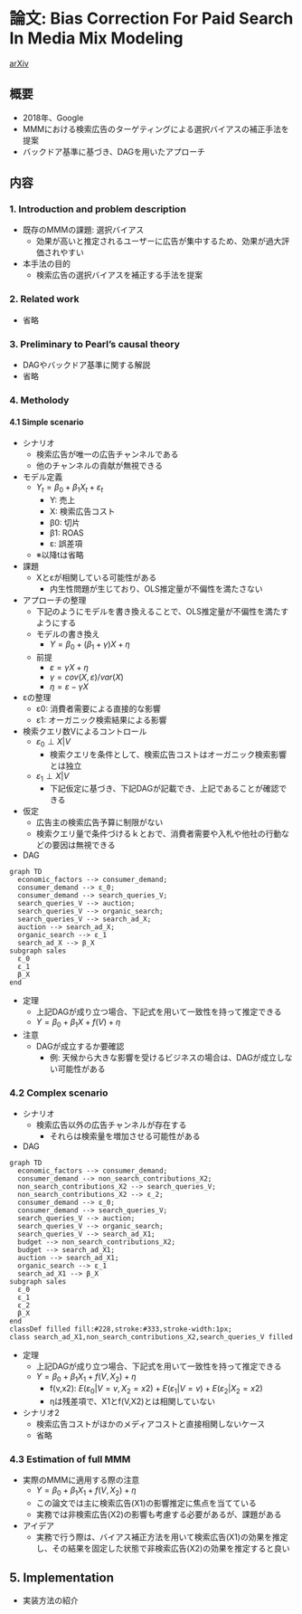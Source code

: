 # 論文: Bias Correction For Paid Search In Media Mix Modeling
[arXiv](https://arxiv.org/abs/1807.03292)

## 概要
- 2018年、Google
- MMMにおける検索広告のターゲティングによる選択バイアスの補正手法を提案
- バックドア基準に基づき、DAGを用いたアプローチ

## 内容

### 1. Introduction and problem description
- 既存のMMMの課題: 選択バイアス
  - 効果が高いと推定されるユーザーに広告が集中するため、効果が過大評価されやすい
- 本手法の目的
  - 検索広告の選択バイアスを補正する手法を提案

### 2. Related work
- 省略

### 3. Preliminary to Pearl’s causal theory
- DAGやバックドア基準に関する解説
- 省略

### 4. Metholody

#### 4.1 Simple scenario
- シナリオ
  - 検索広告が唯一の広告チャンネルである
  - 他のチャンネルの貢献が無視できる
- モデル定義
  - $Y_{t} = \beta_{0} + \beta_{1} X_{t} + \varepsilon_{t}$
    - Y: 売上
    - X: 検索広告コスト
    - β0: 切片
    - β1: ROAS
    - ε: 誤差項
  - ※以降tは省略
- 課題
  - Xとεが相関している可能性がある
    - 内生性問題が生じており、OLS推定量が不偏性を満たさない
- アプローチの整理
  - 下記のようにモデルを書き換えることで、OLS推定量が不偏性を満たすようにする
  - モデルの書き換え 
    - $Y = \beta_{0} + ( \beta_{1} + \gamma)X + \eta$
  - 前提
    - $\varepsilon = \gamma X + \eta$
    - $\gamma = cov(X,\varepsilon)/var(X)$
    - $\eta = \varepsilon - \gamma X$
- εの整理
  - ε0: 消費者需要による直接的な影響
  - ε1: オーガニック検索結果による影響
- 検索クエリ数Vによるコントロール
  - $\varepsilon_{0} \perp X | V$
    - 検索クエリを条件として、検索広告コストはオーガニック検索影響とは独立
  - $\varepsilon_{1} \perp X | V$
    - 下記仮定に基づき、下記DAGが記載でき、上記であることが確認できる
- 仮定
  - 広告主の検索広告予算に制限がない
  - 検索クエリ量で条件づけるｋとおで、消費者需要や入札や他社の行動などの要因は無視できる
- DAG
```mermaid
graph TD
  economic_factors --> consumer_demand;
  consumer_demand --> ε_0;
  consumer_demand --> search_queries_V;
  search_queries_V --> auction;
  search_queries_V --> organic_search;
  search_queries_V --> search_ad_X;
  auction --> search_ad_X;
  organic_search --> ε_1
  search_ad_X --> β_X
subgraph sales
  ε_0
  ε_1
  β_X
end
```
- 定理
  - 上記DAGが成り立つ場合、下記式を用いて一致性を持って推定できる
  - $Y = \beta_{0} + \beta_{1} X + f(V) + \eta$ 
- 注意
  - DAGが成立するか要確認
    - 例: 天候から大きな影響を受けるビジネスの場合は、DAGが成立しない可能性がある

### 4.2 Complex scenario
- シナリオ
  - 検索広告以外の広告チャンネルが存在する
    - それらは検索量を増加させる可能性がある
- DAG
```mermaid
graph TD
  economic_factors --> consumer_demand;
  consumer_demand --> non_search_contributions_X2;
  non_search_contributions_X2 --> search_queries_V;
  non_search_contributions_X2 --> ε_2;
  consumer_demand --> ε_0;
  consumer_demand --> search_queries_V;
  search_queries_V --> auction;
  search_queries_V --> organic_search;
  search_queries_V --> search_ad_X1;
  budget --> non_search_contributions_X2;
  budget --> search_ad_X1;
  auction --> search_ad_X1;
  organic_search --> ε_1
  search_ad_X1 --> β_X
subgraph sales
  ε_0
  ε_1
  ε_2
  β_X
end
classDef filled fill:#228,stroke:#333,stroke-width:1px;
class search_ad_X1,non_search_contributions_X2,search_queries_V filled
```
- 定理
  - 上記DAGが成り立つ場合、下記式を用いて一致性を持って推定できる
  - $Y = \beta_{0} + \beta_{1} X_{1} + f(V,X_{2}) + \eta$
    - f(v,x2): $E(\varepsilon_{0} | V = v, X_{2} = x2) + E(\varepsilon_{1} | V = v) + E(\varepsilon_{2} | X_{2} = x2)$
    - ηは残差項で、X1とf(V,X2)とは相関していない
- シナリオ2
  - 検索広告コストがほかのメディアコストと直接相関しないケース
  - 省略

### 4.3 Estimation of full MMM
- 実際のMMMに適用する際の注意
  - $Y = \beta_{0} + \beta_{1} X_{1} + f(V,X_{2}) + \eta$
  - この論文では主に検索広告(X1)の影響推定に焦点を当てている
  - 実務では非検索広告(X2)の影響も考慮する必要があるが、課題がある
- アイデア
  - 実務で行う際は、バイアス補正方法を用いて検索広告(X1)の効果を推定し、その結果を固定した状態で非検索広告(X2)の効果を推定すると良い

## 5. Implementation
- 実装方法の紹介